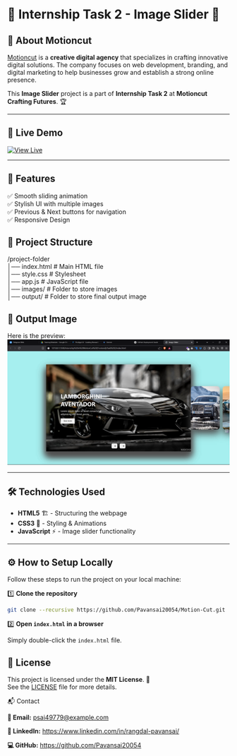 # 🚀 Internship Task 2 - Image Slider 🎨  

## 🌟 About Motioncut  
[Motioncut](https://motioncut.com/) is a **creative digital agency** that specializes in crafting innovative digital solutions. The company focuses on web development, branding, and digital marketing to help businesses grow and establish a strong online presence.  

This **Image Slider** project is a part of **Internship Task 2** at **Motioncut Crafting Futures**. 🏆  

---

## 🔗 Live Demo  
[![View Live](https://img.shields.io/badge/🔴%20Live%20Demo-Click%20Here-red?style=for-the-badge)](https://your-username.github.io/image-slider/)  

---

## 📌 Features  
✅ Smooth sliding animation  
✅ Stylish UI with multiple images  
✅ Previous & Next buttons for navigation  
✅ Responsive Design  

## 📁 Project Structure  
/project-folder <br>
│── index.html # Main HTML file <br>
│── style.css # Stylesheet <br>
│── app.js # JavaScript file <br>
│── images/ # Folder to store images <br>
│── output/ # Folder to store final output image <br>


## 📸 Output Image
Here is the preview:
![Output Preview](./images/output.png)


---

## 🛠️ Technologies Used  
- **HTML5** 🏗️ - Structuring the webpage  
- **CSS3** 🎨 - Styling & Animations  
- **JavaScript** ⚡ - Image slider functionality  

---

## ⚙️ How to Setup Locally  
Follow these steps to run the project on your local machine:  

1️⃣ **Clone the repository**  
```bash
git clone --recursive https://github.com/Pavansai20054/Motion-Cut.git
```

2️⃣ **Open `index.html` in a browser**

Simply double-click the `index.html` file.

## 📜 License  
This project is licensed under the **MIT License**. 📝  
See the [LICENSE](LICENSE.txt) file for more details.  


📬 Contact

**📧 Email:** psai49779@example.com

**🔗 LinkedIn:** https://www.linkedin.com/in/rangdal-pavansai/

**💻 GitHub:** https://github.com/Pavansai20054
